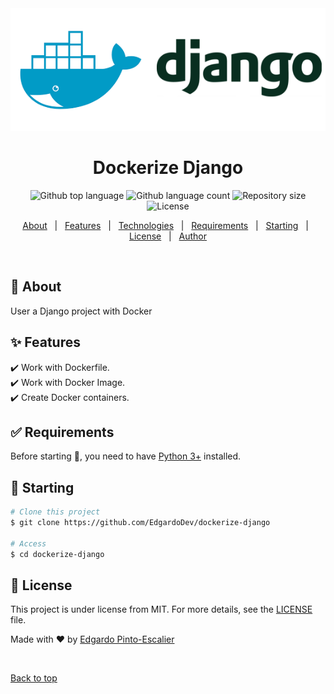 <div align="center" id="top"> 
  <img src="https://github.com/EdgardoDev/MyFiles/blob/main/1_RhvAHEfxPX67jIOlXWGlyg.png?raw=true" alt="Python Logo"/>
</div>

<h1 align="center">Dockerize Django</h1>

<p align="center">
  <img alt="Github top language" src="https://img.shields.io/github/languages/top/EdgardoDev/dockerize-django?logo=python&logoColor=%23fff&style=for-the-badge&color=066da5">

  <img alt="Github language count" src="https://img.shields.io/github/languages/count/EdgardoDev/dockerize-django?logo=python&logoColor=%23fff&style=for-the-badge&color=066da5">

  <img alt="Repository size" src="https://img.shields.io/github/repo-size/EdgardoDev/dockerize-django?logo=github&logoColor=%23fff&style=for-the-badge&color=066da5">

  <img alt="License" src="https://img.shields.io/github/license/EdgardoDev/dockerize-django?logo=github&style=for-the-badge&color=066da5">
</p>

<p align="center">
  <a href="#dart-about">About</a> &#xa0; | &#xa0; 
  <a href="#sparkles-features">Features</a> &#xa0; | &#xa0;
  <a href="#rocket-technologies">Technologies</a> &#xa0; | &#xa0;
  <a href="#white_check_mark-requirements">Requirements</a> &#xa0; | &#xa0;
  <a href="#checkered_flag-starting">Starting</a> &#xa0; | &#xa0;
  <a href="#memo-license">License</a> &#xa0; | &#xa0;
  <a href="https://github.com/EdgardoDev" target="_blank">Author</a>
</p>

<br>

## :dart: About ##

User a Django project with Docker

## :sparkles: Features ##

:heavy_check_mark: Work with Dockerfile. \
:heavy_check_mark: Work with Docker Image. \
:heavy_check_mark: Create Docker containers.


## :white_check_mark: Requirements ##

Before starting :checkered_flag:, you need to have [Python 3+](https://www.python.org/download/releases/3.0/) installed.

## :checkered_flag: Starting ##

```bash
# Clone this project
$ git clone https://github.com/EdgardoDev/dockerize-django

# Access
$ cd dockerize-django
```

## :memo: License ##

This project is under license from MIT. For more details, see the [LICENSE](LICENSE.md) file.


Made with :heart: by <a href="https://github.com/EdgardoDev" target="_blank">Edgardo Pinto-Escalier</a>

&#xa0;

<a href="#top">Back to top</a>
